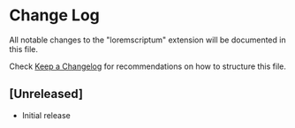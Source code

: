 # Change Log

All notable changes to the "loremscriptum" extension will be documented in this file.

Check [Keep a Changelog](http://keepachangelog.com/) for recommendations on how to structure this file.

## [Unreleased]

- Initial release